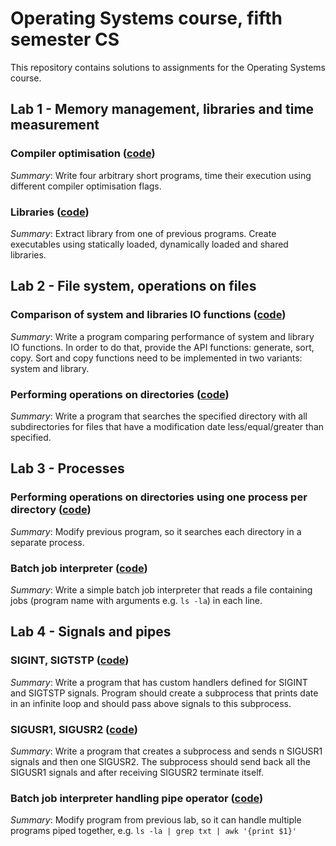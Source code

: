 # Operating Systems course, fifth semester CS

This repository contains solutions to assignments for the Operating Systems course.

## Lab 1 - Memory management, libraries and time measurement
### Compiler optimisation ([code](lab1_mem_mgmt_and_libs/compiler_optimization))
*Summary*: Write four arbitrary short programs, time their execution using different compiler optimisation flags.

### Libraries ([code](lab1_mem_mgmt_and_libs/libraries))
*Summary*: Extract library from one of previous programs. Create executables using statically loaded, 
dynamically loaded and shared libraries. 


## Lab 2 - File system, operations on files
### Comparison of system and libraries IO functions ([code](lab2_file_system/system_vs_lib_io))
*Summary*: Write a program comparing performance of system and library IO functions. In order to do that, provide the API
functions: generate, sort, copy. Sort and copy functions need to be implemented in two variants: system and library.

### Performing operations on directories ([code](lab2_file_system/search_dir))
*Summary*: Write a program that searches the specified directory with all subdirectories for files that have a modification date 
less/equal/greater than specified.


## Lab 3 - Processes
### Performing operations on directories using one process per directory ([code](lab3_processes/search_dir_mult_ps))
*Summary*: Modify previous program, so it searches each directory in a separate process.

### Batch job interpreter ([code](lab3_processes/batch_job_interpreter))
*Summary*: Write a simple batch job interpreter that reads a file containing jobs (program name with arguments e.g. `ls -la`) in each line.


## Lab 4 - Signals and pipes
### SIGINT, SIGTSTP ([code](lab4_signals_and_pipes/sigint_sigtstp))
*Summary*: Write a program that has custom handlers defined for SIGINT and SIGTSTP signals. Program should create a subprocess
that prints date in an infinite loop and should pass above signals to this subprocess.

### SIGUSR1, SIGUSR2 ([code](lab4_signals_and_pipes/sigusr))
*Summary*: Write a program that creates a subprocess and sends n SIGUSR1 signals and then one SIGUSR2.
The subprocess should send back all the SIGUSR1 signals and after receiving SIGUSR2 terminate itself.

### Batch job interpreter handling pipe operator ([code](lab4_signals_and_pipes/batch_job_interpreter_pipes))
*Summary*: Modify program from previous lab, so it can handle multiple programs piped together, e.g. `ls -la | grep txt | awk '{print $1}'`